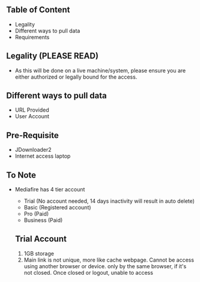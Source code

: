 ## Table of Content
* Legality
* Different ways to pull data
* Requirements

## Legality (PLEASE READ)
* As this will be done on a live machine/system, please ensure you are either authorized or legally bound for the access.

## Different ways to pull data
* URL Provided
* User Account

## Pre-Requisite
* JDownloader2
* Internet access laptop

## To Note
* Mediafire has 4 tier account
  - Trial (No account needed, 14 days inactivity will result in auto delete)
  - Basic (Registered account)
  - Pro (Paid)
  - Business (Paid)
  
  ## Trial Account
  1. 1GB storage
  2. Main link is not unique, more like cache webpage. Cannot be access using another browser or device. only by the same browser, if it's not closed. Once closed or logout, unable to access
